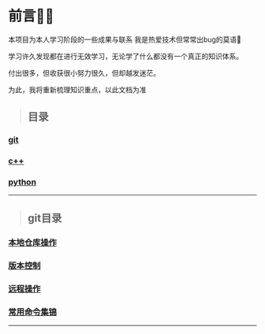 # 前言🐱‍🚀

本项目为本人学习阶段的一些成果与联系
我是热爱技术但常常出bug的莫语😬

学习许久发现都在进行无效学习，无论学了什么都没有一个真正的知识体系。

付出很多，但收获很小努力很久，但却越发迷茫。

为此，我将重新梳理知识重点，以此文档为准



> ## 目录

### [git](#git)

### [c++](#c++)

### [python](#python)





------------------------------------

> ##  git目录

### [本地仓库操作](git/本地仓库操作.md)

### [版本控制](git/版本控制.md)

### [远程操作](git/远程操作.md)

### [常用命令集锦](git/常用命令集锦.md)

------------------------------------
